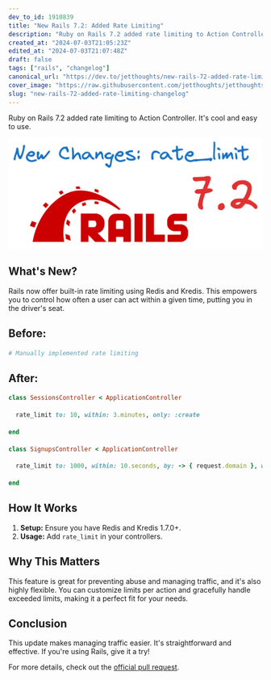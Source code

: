 ```yaml
---
dev_to_id: 1910839
title: "New Rails 7.2: Added Rate Limiting"
description: "Ruby on Rails 7.2 added rate limiting to Action Controller. It's cool and easy to use.            ..."
created_at: "2024-07-03T21:05:23Z"
edited_at: "2024-07-03T21:07:48Z"
draft: false
tags: ["rails", "changelog"]
canonical_url: "https://dev.to/jetthoughts/new-rails-72-added-rate-limiting-5a8o"
cover_image: "https://raw.githubusercontent.com/jetthoughts/jetthoughts.github.io/master/static/assets/img/blog/new-rails-72-added-rate-limiting-changelog/cover.png"
slug: "new-rails-72-added-rate-limiting-changelog"
---
```

Ruby on Rails 7.2 added rate limiting to Action Controller. It's cool and easy to use.

![rate_limit in Rails 7.2](https://raw.githubusercontent.com/jetthoughts/jetthoughts.github.io/master/static/assets/img/blog/new-rails-72-added-rate-limiting-changelog/file_0.png)


What's New?
-----------

Rails now offer built-in rate limiting using Redis and Kredis. This empowers you to control how often a user can act within a given time, putting you in the driver's seat.


Before:
-------

```ruby
# Manually implemented rate limiting
```

After:
------

```ruby
class SessionsController < ApplicationController

  rate_limit to: 10, within: 3.minutes, only: :create

end

class SignupsController < ApplicationController

  rate_limit to: 1000, within: 10.seconds, by: -> { request.domain }, with: -> { redirect_to busy_controller_url, alert: "Too many signups!" }, only: :new

end
```

How It Works
------------

1.  **Setup:** Ensure you have Redis and Kredis 1.7.0+.
2.  **Usage:** Add `rate_limit` in your controllers.

Why This Matters
----------------

This feature is great for preventing abuse and managing traffic, and it's also highly flexible. You can customize limits per action and gracefully handle exceeded limits, making it a perfect fit for your needs.

Conclusion
----------

This update makes managing traffic easier. It's straightforward and effective. If you're using Rails, give it a try!

For more details, check out the [official pull request](https://github.com/rails/rails/pull/50490).